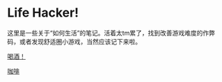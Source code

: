 # Life Hacker!

这里是一些关于“如何生活”的笔记。活着太tm累了，找到改善游戏难度的作弊码，或者发现舒适圈小游戏，当然应该记下来啦。

[喝酒！](/wiki/life/cocktail)

[咖啡](/wiki/life/coffee)
